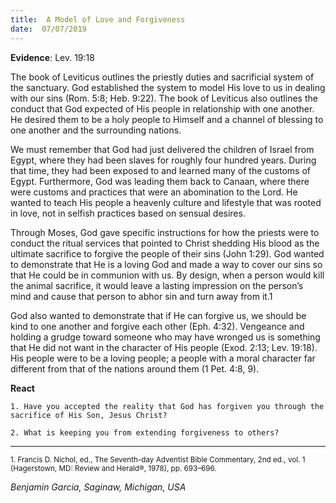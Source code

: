 ```yaml
---
title:  A Model of Love and Forgiveness
date:  07/07/2019
---
```


**Evidence**: Lev. 19:18

The book of Leviticus outlines the priestly duties and sacrificial system of the sanctuary. God established the system to model His love to us in dealing with our sins (Rom. 5:8; Heb. 9:22). The book of Leviticus also outlines the conduct that God expected of His people in relationship with one another. He desired them to be a holy people to Himself and a channel of blessing to one another and the surrounding nations.

We must remember that God had just delivered the children of Israel from Egypt, where they had been slaves for roughly four hundred years. During that time, they had been exposed to and learned many of the customs of Egypt. Furthermore, God was leading them back to Canaan, where there were customs and practices that were an abomination to the Lord. He wanted to teach His people a heavenly culture and lifestyle that was rooted in love, not in selfish practices based on sensual desires.

Through Moses, God gave specific instructions for how the priests were to conduct the ritual services that pointed to Christ shedding His blood as the ultimate sacrifice to forgive the people of their sins (John 1:29). God wanted to demonstrate that He is a loving God and made a way to cover our sins so that He could be in communion with us. By design, when a person would kill the animal sacrifice, it would leave a lasting impression on the person’s mind and cause that person to abhor sin and turn away from it.1

God also wanted to demonstrate that if He can forgive us, we should be kind to one another and forgive each other (Eph. 4:32). Vengeance and holding a grudge toward someone who may have wronged us is something that He did not want in the character of His people (Exod. 2:13; Lev. 19:18). His people were to be a loving people; a people with a moral character far different from that of the nations around them (1 Pet. 4:8, 9).

**React**

`1. Have you accepted the reality that God has forgiven you through the sacrifice of His Son, Jesus Christ?`

`2. What is keeping you from extending forgiveness to others?`

---

<sup>1. Francis D. Nichol, ed., The Seventh-day Adventist Bible Commentary, 2nd ed., vol. 1 (Hagerstown, MD: Review and Herald®, 1978), pp. 693–696.</sup>

_Benjamin Garcia, Saginaw, Michigan, USA_